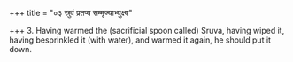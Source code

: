 +++
title = "०३ स्रुवं प्रतप्य सम्मृज्याभ्युक्ष्य"

+++
3. Having warmed the (sacrificial spoon called) Sruva, having wiped it, having besprinkled it (with water), and warmed it again, he should put it down.
